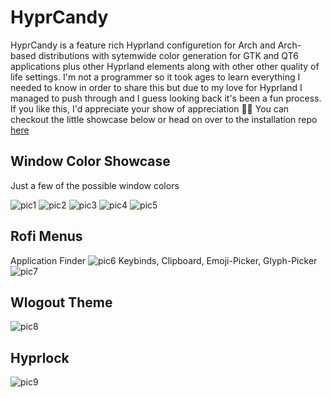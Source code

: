 # HyprCandy
HyprCandy is a feature rich Hyprland configuretion for Arch and Arch-based distributions with sytemwide color generation for GTK and QT6 applications plus other Hyprland elements along with other other quality of life settings.
I'm not a programmer so it took ages to learn everything I needed to know in order to share this but due to my love for Hyprland I managed to push through and I guess looking back it's been a fun process. If you like this, I'd appreciate your show of appreciation 🤑😄
You can checkout the little showcase below or head on over to the installation repo [here](https://github.com/HyprCandy/hyprcandyinstal)

## Window Color Showcase
Just a few of the possible window colors

![pic1](https://github.com/user-attachments/assets/04696f79-2c34-4210-ba93-1c4643f021b5) 
![pic2](https://github.com/user-attachments/assets/f6b63f5d-b658-4707-830b-bc7a7136ea61)
![pic3](https://github.com/user-attachments/assets/eb01c726-19a6-4cc1-831a-f956534c047f)
![pic4](https://github.com/user-attachments/assets/77945628-35e1-4ff5-8830-3ac1e826eba4)
![pic5](https://github.com/user-attachments/assets/7115b29d-f716-4888-8ca0-414f93ca7b62)

## Rofi Menus
Application Finder
![pic6](https://github.com/user-attachments/assets/97acb3b4-1551-4fcb-bff1-8467a23df02b)
Keybinds, Clipboard, Emoji-Picker, Glyph-Picker
![pic7](https://github.com/user-attachments/assets/f35f1a64-ff36-4e9c-b077-e6e1a87fd30d)

## Wlogout Theme
![pic8](https://github.com/user-attachments/assets/bb6ffe6f-5e4f-4d5b-8afd-e0a7124fee16)

## Hyprlock
![pic9](https://github.com/user-attachments/assets/321a7b75-f395-4438-9c20-9167b8358761)
